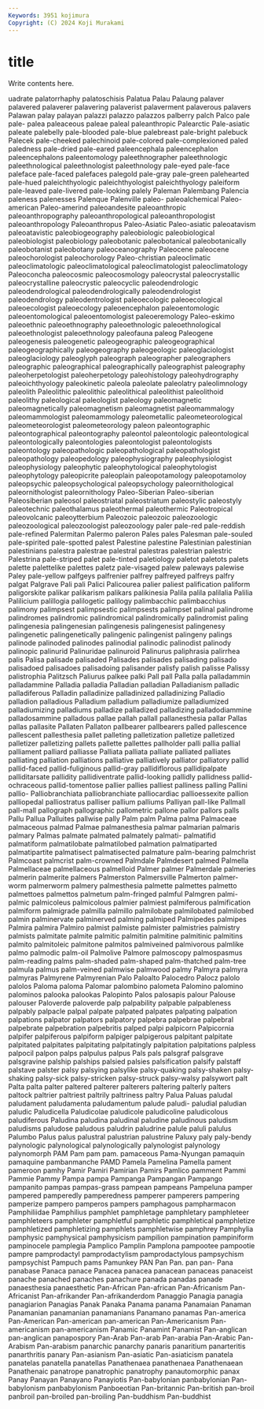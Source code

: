 ```yaml
---
Keywords: 3951 kojimura
Copyright: (C) 2024 Koji Murakami
---
```


# title

Write contents here.



uadrate palatorrhaphy palatoschisis
Palatua Palau Palaung palaver palavered palaverer palavering palaverist palaverment palaverous
palavers Palawan palay palayan palazzi palazzo palazzos palberry palch Palco
pale pale- palea paleaceous paleae paleal paleanthropic Palearctic Pale-asiatic paleate
palebelly pale-blooded pale-blue palebreast pale-bright palebuck Palecek pale-cheeked palechinoid pale-colored
pale-complexioned paled paledness pale-dried pale-eared paleencephala paleencephalon paleencephalons paleentomology paleethnographer
paleethnologic paleethnological paleethnologist paleethnology pale-eyed pale-face paleface pale-faced palefaces palegold
pale-gray pale-green palehearted pale-hued paleichthyologic paleichthyologist paleichthyology paleiform pale-leaved pale-livered
pale-looking palely Paleman Palembang Palencia paleness palenesses Palenque Palenville paleo-
paleoalchemical Paleo-american Paleo-amerind paleoandesite paleoanthropic paleoanthropography paleoanthropological paleoanthropologist paleoanthropology Paleoanthropus
Paleo-Asiatic Paleo-asiatic paleoatavism paleoatavistic paleobiogeography paleobiologic paleobiological paleobiologist paleobiology paleobotanic
paleobotanical paleobotanically paleobotanist paleobotany paleoceanography Paleocene paleocene paleochorologist paleochorology Paleo-christian
paleoclimatic paleoclimatologic paleoclimatological paleoclimatologist paleoclimatology Paleoconcha paleocosmic paleocosmology paleocrystal paleocrystallic
paleocrystalline paleocrystic paleocyclic paleodendrologic paleodendrological paleodendrologically paleodendrologist paleodendrology paleodentrologist paleoecologic
paleoecological paleoecologist paleoecology paleoencephalon paleoentomologic paleoentomological paleoentomologist paleoeremology Paleo-eskimo paleoethnic
paleoethnography paleoethnologic paleoethnological paleoethnologist paleoethnology paleofauna paleog Paleogene paleogenesis paleogenetic
paleogeographic paleogeographical paleogeographically paleogeography paleogeologic paleoglaciologist paleoglaciology paleoglyph paleograph paleographer
paleographers paleographic paleographical paleographically paleographist paleography paleoherpetologist paleoherpetology paleohistology paleohydrography
paleoichthyology paleokinetic paleola paleolate paleolatry paleolimnology paleolith Paleolithic paleolithic paleolithical
paleolithist paleolithoid paleolithy paleological paleologist paleology paleomagnetic paleomagnetically paleomagnetism paleomagnetist
paleomammalogy paleomammologist paleomammology paleometallic paleometeorological paleometeorologist paleometeorology paleon paleontographic paleontographical
paleontography paleontol paleontologic paleontological paleontologically paleontologies paleontologist paleontologists paleontology paleopathologic
paleopathological paleopathologist paleopathology paleopedology paleophysiography paleophysiologist paleophysiology paleophytic paleophytological paleophytologist
paleophytology paleopicrite paleoplain paleopotamology paleopotamoloy paleopsychic paleopsychological paleopsychology paleornithological paleornithologist
paleornithology Paleo-Siberian Paleo-siberian Paleosiberian paleosol paleostriatal paleostriatum paleostylic paleostyly paleotechnic
paleothalamus paleothermal paleothermic Paleotropical paleovolcanic paleoytterbium Paleozoic paleozoic paleozoologic paleozoological
paleozoologist paleozoology paler pale-red pale-reddish pale-refined Palermitan Palermo paleron Pales
pales Palesman pale-souled pale-spirited pale-spotted palest Palestine palestine Palestinian palestinian
palestinians palestra palestrae palestral palestras palestrian palestric Palestrina pale-striped palet
pale-tinted paletiology paletot paletots palets palette palettelike palettes paletz pale-visaged
palew paleways palewise Paley pale-yellow palfgeys palfrenier palfrey palfreyed palfreys
palfry palgat Palgrave Pali pali Palici Palicourea palier paliest palification
paliform paligorskite palikar palikarism palikars palikinesia Palila palila palilalia Palilia
Palilicium palillogia palilogetic palilogy palimbacchic palimbacchius palimony palimpsest palimpsestic palimpsests
palimpset palinal palindrome palindromes palindromic palindromical palindromically palindromist paling palingenesia
palingenesian palingenesis palingenesist palingenesy palingenetic palingenetically palingenic palingenist palingeny palings
palinode palinoded palinodes palinodial palinodic palinodist palinody palinopic palinurid Palinuridae
palinuroid Palinurus paliphrasia palirrhea palis Palisa palisade palisaded Palisades palisades
palisading palisado palisadoed palisadoes palisadoing palisander palisfy palish palisse Palissy
palistrophia Palitzsch Paliurus palkee palki Pall pall Palla palla palladammin
palladammine Palladia palladia Palladian palladian Palladianism palladic palladiferous Palladin palladinize
palladinized palladinizing Palladio palladion palladious Palladium palladium palladiumize palladiumized palladiumizing
palladiums palladize palladized palladizing palladodiammine palladosammine palladous pallae pallah pallall
pallanesthesia pallar Pallas pallas pallasite Pallaten Pallaton pallbearer pallbearers palled
pallescence pallescent pallesthesia pallet palleting palletization palletize palletized palletizer palletizing
pallets pallette pallettes pallholder palli pallia pallial palliament palliard palliasse
Palliata palliata palliate palliated palliates palliating palliation palliations palliative palliatively
palliator palliatory pallid pallid-faced pallid-fuliginous pallid-gray pallidiflorous pallidipalpate palliditarsate pallidity
pallidiventrate pallid-looking pallidly pallidness pallid-ochraceous pallid-tomentose pallier pallies palliest palliness
palling Pallini pallio- Palliobranchiata palliobranchiate palliocardiac pallioessexite pallion palliopedal palliostratus
palliser pallium palliums Palliyan pall-like Pallmall pall-mall pallograph pallographic pallometric
pallone pallor pallors palls Pallu Pallua Palluites pallwise pally Palm
palm Palma palma Palmaceae palmaceous palmad Palmae palmanesthesia palmar palmarian
palmaris palmary Palmas palmate palmated palmately palmati- palmatifid palmatiform palmatilobate
palmatilobed palmation palmatiparted palmatipartite palmatisect palmatisected palmature palm-bearing palmchrist Palmcoast
palmcrist palm-crowned Palmdale Palmdesert palmed Palmella Palmellaceae palmellaceous palmelloid Palmer
palmer Palmerdale palmeries palmerin palmerite palmers Palmerston Palmersville Palmerton palmer-worm
palmerworm palmery palmesthesia palmette palmettes palmetto palmettoes palmettos palmetum palm-fringed
palmful Palmgren palmi- palmic palmicoleus palmicolous palmier palmiest palmiferous palmification
palmiform palmigrade palmilla palmillo palmilobate palmilobated palmilobed palmin palminervate palminerved
palming palmiped Palmipedes palmipes Palmira palmira Palmiro palmist palmiste palmister
palmistries palmistry palmists palmitate palmite palmitic palmitin palmitine palmitinic palmitins
palmito palmitoleic palmitone palmitos palmiveined palmivorous palmlike palmo palmodic palm-oil
Palmolive Palmore palmoscopy palmospasmus palm-reading palms palm-shaded palm-shaped palm-thatched palm-tree
palmula palmus palm-veined palmwise palmwood palmy Palmyra palmyra palmyras Palmyrene
Palmyrenian Palo Paloalto Palocedro Palocz palolo palolos Paloma paloma Palomar
palombino palometa Palomino palomino palominos palooka palookas Palopinto Palos palosapis
palour Palouse palouser Paloverde paloverde palp palpability palpable palpableness palpably
palpacle palpal palpate palpated palpates palpating palpation palpations palpator palpators
palpatory palpebra palpebrae palpebral palpebrate palpebration palpebritis palped palpi palpicorn
Palpicornia palpifer palpiferous palpiform palpiger palpigerous palpitant palpitate palpitated palpitates
palpitating palpitatingly palpitation palpitations palpless palpocil palpon palps palpulus palpus
Pals pals palsgraf palsgrave palsgravine palship palships palsied palsies palsification
palsify palstaff palstave palster palsy palsying palsylike palsy-quaking palsy-shaken palsy-shaking
palsy-sick palsy-stricken palsy-struck palsy-walsy palsywort palt Palta palta palter paltered
palterer palterers paltering palterly palters paltock paltrier paltriest paltrily paltriness
paltry Palua Paluas paludal paludament paludamenta paludamentum palude paludi- paludial
paludian paludic Paludicella Paludicolae paludicole paludicoline paludicolous paludiferous Paludina paludina
paludinal paludine paludinous paludism paludisms paludose paludous paludrin paludrine palule
paluli palulus Palumbo Palus palus palustral palustrian palustrine Paluxy paly
paly-bendy palynologic palynological palynologically palynologist palynology palynomorph PAM Pam pam
pam. pamaceous Pama-Nyungan pamaquin pamaquine pambanmanche PAMD Pamela Pamelina Pamella
pament pameroon pamhy Pamir Pamiri Pamirian Pamirs Pamlico pamment Pammi
Pammie Pammy Pampa pampa Pampanga Pampangan Pampango pampanito pampas pampas-grass
pampean pampeans Pampeluna pamper pampered pamperedly pamperedness pamperer pamperers pampering
pamperize pampero pamperos pampers pamphagous pampharmacon Pamphiliidae Pamphilius pamphlet pamphletage
pamphletary pamphleteer pamphleteers pamphleter pamphletful pamphletic pamphletical pamphletize pamphletized pamphletizing
pamphlets pamphletwise pamphrey Pamphylia pamphysic pamphysical pamphysicism pampilion pampination pampiniform
pampinocele pamplegia Pamplico Pamplin Pamplona pampootee pampootie pampre pamprodactyl pamprodactylism
pamprodactylous pampsychism pampsychist Pampuch pams Pamunkey PAN Pan Pan. pan
pan- Pana panabase Panaca panace Panacea panacea panacean panaceas panaceist
panache panached panaches panachure panada panadas panade panaesthesia panaesthetic Pan-African
Pan-african Pan-Africanism Pan-Africanist Pan-afrikander Pan-afrikanderdom Panaggio Panagia panagia panagiarion Panagias
Panak Panaka Panama panama Panamaian Panaman Panamanian panamanian panamanians Panamano
panamas Pan-america Pan-American Pan-american pan-american Pan-Americanism Pan-americanism pan-americanism Panamic Panamint
Panamist Pan-anglican pan-anglican panapospory Pan-Arab Pan-arab Pan-arabia Pan-Arabic Pan-Arabism Pan-arabism
panarchic panarchy panaris panaritium panarteritis panarthritis panary Pan-asianism Pan-asiatic Pan-asiaticism
panatela panatelas panatella panatellas Panathenaea panathenaea Panathenaean Panathenaic panatrope panatrophic
panatrophy panautomorphic panax Panay Panayan Panayano Panayiotis Pan-babylonian panbabylonian Pan-babylonism
panbabylonism Panboeotian Pan-britannic Pan-british pan-broil panbroil pan-broiled pan-broiling Pan-buddhism Pan-buddhist
